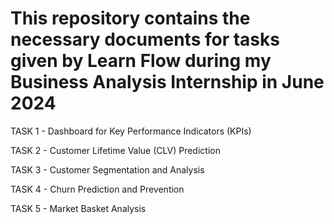 # This repository contains the necessary documents for tasks given by Learn Flow during my Business Analysis Internship in June 2024

TASK 1 - Dashboard for Key Performance Indicators (KPIs)

TASK 2 - Customer Lifetime Value (CLV) Prediction

TASK 3 - Customer Segmentation and Analysis

TASK 4 - Churn Prediction and Prevention

TASK 5 - Market Basket Analysis
